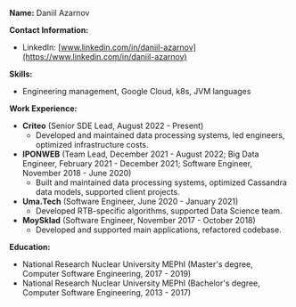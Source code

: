 **Name:** Daniil Azarnov

**Contact Information:**  
- LinkedIn: [www.linkedin.com/in/daniil-azarnov](https://www.linkedin.com/in/daniil-azarnov)

**Skills:**  
- Engineering management, Google Cloud, k8s, JVM languages

**Work Experience:**  
- **Criteo** (Senior SDE Lead, August 2022 - Present)
  - Developed and maintained data processing systems, led engineers, optimized infrastructure costs.
- **IPONWEB** (Team Lead, December 2021 - August 2022; Big Data Engineer, February 2021 - December 2021; Software Engineer, November 2018 - June 2020)
  - Built and maintained data processing systems, optimized Cassandra data models, supported client projects.
- **Uma.Tech** (Software Engineer, June 2020 - January 2021)
  - Developed RTB-specific algorithms, supported Data Science team.
- **MoySklad** (Software Engineer, November 2017 - October 2018)
  - Developed and supported main applications, refactored codebase.

**Education:**  
- National Research Nuclear University MEPhI (Master's degree, Computer Software Engineering, 2017 - 2019)
- National Research Nuclear University MEPhI (Bachelor's degree, Computer Software Engineering, 2013 - 2017)
